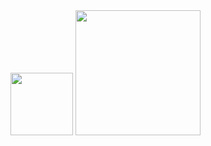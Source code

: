 <img src="../Aid-Way/assets/animation/logo.gif" width="100"/>
<img src="../Aid-Way/assets/animation/aideway.gif" 
width="200"/>

